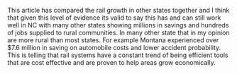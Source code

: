 This article has compared the rail growth in other states together and I think that given this level of evidence its valid to say this has and can still work well in NC with many other states showing millions in savings and hundreds of jobs supplied to rural communities. In many other state that in my opinion are more rural than most states. For example Montana experienced over $7.6 million in saving on automobile costs and lower accident probability. This is telling that rail systems have a constant trend of being efficient tools that are cost effective and are proven to help areas grow economically.